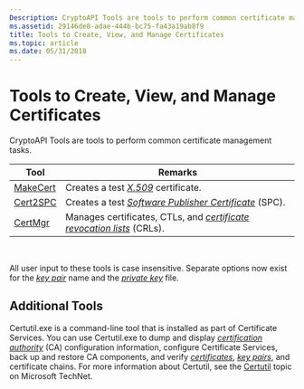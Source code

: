 ```yaml
---
Description: CryptoAPI Tools are tools to perform common certificate management tasks.
ms.assetid: 29146de8-adae-444b-bc75-fa43a19ab8f9
title: Tools to Create, View, and Manage Certificates
ms.topic: article
ms.date: 05/31/2018
---
```


# Tools to Create, View, and Manage Certificates

CryptoAPI Tools are tools to perform common certificate management tasks.



| Tool                                | Remarks                                                                                                                                                                                 |
|-------------------------------------|-----------------------------------------------------------------------------------------------------------------------------------------------------------------------------------------|
| [MakeCert](makecert.md)<br/> | Creates a test [*X.509*](https://msdn.microsoft.com/library/ms721636(v=VS.85).aspx) certificate.<br/>                                                                                |
| [Cert2SPC](cert2spc.md)<br/> | Creates a test [*Software Publisher Certificate*](https://msdn.microsoft.com/library/ms721625(v=VS.85).aspx) (SPC).<br/>           |
| [CertMgr](certmgr.md)<br/>   | Manages certificates, CTLs, and [*certificate revocation lists*](https://msdn.microsoft.com/library/ms721572(v=VS.85).aspx) (CRLs).<br/> |



 

All user input to these tools is case insensitive. Separate options now exist for the [*key pair*](https://msdn.microsoft.com/library/ms721590(v=VS.85).aspx) name and the [*private key*](https://msdn.microsoft.com/library/ms721603(v=VS.85).aspx) file.

## Additional Tools

Certutil.exe is a command-line tool that is installed as part of Certificate Services. You can use Certutil.exe to dump and display [*certification authority*](https://msdn.microsoft.com/library/ms721572(v=VS.85).aspx) (CA) configuration information, configure Certificate Services, back up and restore CA components, and verify [*certificates*](https://msdn.microsoft.com/library/ms721572(v=VS.85).aspx), [*key pairs*](https://msdn.microsoft.com/library/ms721590(v=VS.85).aspx), and certificate chains. For more information about Certutil, see the [Certutil](https://technet.microsoft.com/library/c264ccf0-ba1e-412b-9dd3-d77dd9345ad9) topic on Microsoft TechNet.

 

 




